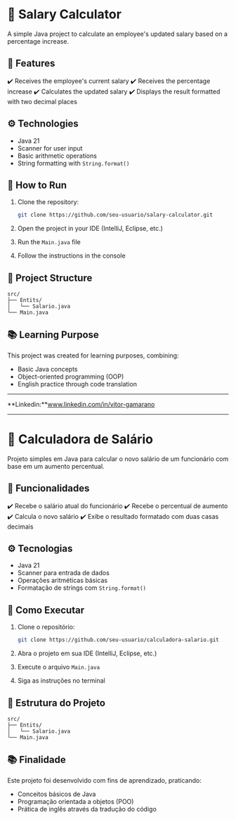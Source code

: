# 💼 Salary Calculator

A simple Java project to calculate an employee's updated salary based on a percentage increase.

## 📝 Features

✔️ Receives the employee's current salary
✔️ Receives the percentage increase
✔️ Calculates the updated salary
✔️ Displays the result formatted with two decimal places

## ⚙️ Technologies

* Java 21
* Scanner for user input
* Basic arithmetic operations
* String formatting with `String.format()`

## 🚀 How to Run

1. Clone the repository:

   ```bash
   git clone https://github.com/seu-usuario/salary-calculator.git
   ```
2. Open the project in your IDE (IntelliJ, Eclipse, etc.)
3. Run the `Main.java` file
4. Follow the instructions in the console

## 📁 Project Structure

```
src/
├── Entits/
│   └── Salario.java
└── Main.java
```

## 📚 Learning Purpose

This project was created for learning purposes, combining:

* Basic Java concepts
* Object-oriented programming (OOP)
* English practice through code translation

---

 **Linkedin:**www.linkedin.com/in/vitor-gamarano

---
# 💼 Calculadora de Salário

Projeto simples em Java para calcular o novo salário de um funcionário com base em um aumento percentual.

## 📝 Funcionalidades

✔️ Recebe o salário atual do funcionário
✔️ Recebe o percentual de aumento
✔️ Calcula o novo salário
✔️ Exibe o resultado formatado com duas casas decimais

## ⚙️ Tecnologias

* Java 21
* Scanner para entrada de dados
* Operações aritméticas básicas
* Formatação de strings com `String.format()`

## 🚀 Como Executar

1. Clone o repositório:

   ```bash
   git clone https://github.com/seu-usuario/calculadora-salario.git
   ```
2. Abra o projeto em sua IDE (IntelliJ, Eclipse, etc.)
3. Execute o arquivo `Main.java`
4. Siga as instruções no terminal

## 📁 Estrutura do Projeto

```
src/
├── Entits/
│   └── Salario.java
└── Main.java
```

## 📚 Finalidade

Este projeto foi desenvolvido com fins de aprendizado, praticando:

* Conceitos básicos de Java
* Programação orientada a objetos (POO)
* Prática de inglês através da tradução do código






